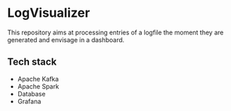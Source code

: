 # LogVisualizer

This repository aims at processing entries of a logfile the moment they are generated and envisage in a dashboard.

## Tech stack

- Apache Kafka
- Apache Spark
- Database
- Grafana